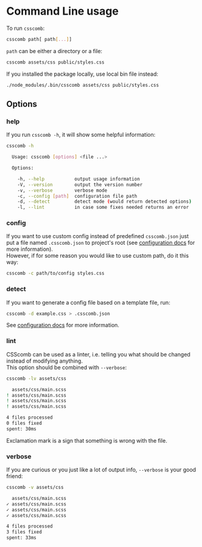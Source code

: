 # Command Line usage

To run `csscomb`:

```bash
csscomb path[ path[...]]
```

`path` can be either a directory or a file:

```bash
csscomb assets/css public/styles.css
```

If you installed the package locally, use local bin file instead:

```bash
./node_modules/.bin/csscomb assets/css public/styles.css
```

## Options

### help

If you run `csscomb -h`, it will show some helpful information:

```bash
csscomb -h

  Usage: csscomb [options] <file ...>

  Options:

    -h, --help           output usage information
    -V, --version        output the version number
    -v, --verbose        verbose mode
    -c, --config [path]  configuration file path
    -d, --detect         detect mode (would return detected options)
    -l, --lint           in case some fixes needed returns an error
```

### config

If you want to use custom config instead of predefined `csscomb.json` just
put a file named `.csscomb.json` to project's root (see [configuration
docs](configuration.md#where-to-put-config) for more information).    
However, if for some reason you would like to use custom path, do it this way:

```bash
csscomb -c path/to/config styles.css
```

### detect

If you want to generate a config file based on a template file, run:

```bash
csscomb -d example.css > .csscomb.json
```

See [configuration docs](configuration.md#generate-config-from-a-template) for
more information.

### lint

CSScomb can be used as a linter, i.e. telling you what should be changed instead
of modifying anything.    
This option should be combined with `--verbose`:

```bash
csscomb -lv assets/css

  assets/css/main.scss
! assets/css/main.scss
! assets/css/main.scss
! assets/css/main.scss

4 files processed
0 files fixed
spent: 30ms
```

Exclamation mark is a sign that something is wrong with the file.

### verbose

If you are curious or you just like a lot of output info, `--verbose` is your
good friend:

```bash
csscomb -v assets/css

  assets/css/main.scss
✓ assets/css/main.scss
✓ assets/css/main.scss
✓ assets/css/main.scss

4 files processed
3 files fixed
spent: 33ms
```
